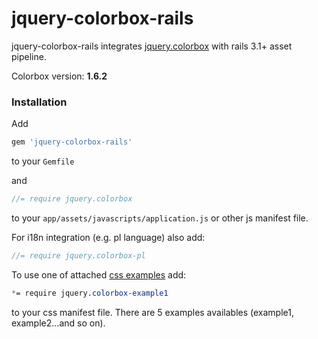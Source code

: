 # jquery-colorbox-rails

jquery-colorbox-rails integrates [jquery.colorbox](https://github.com/jackmoore/colorbox) with rails 3.1+ asset pipeline.

Colorbox version: <b id="colorbox-version">1.6.2</b>

### Installation

Add

``` ruby
gem 'jquery-colorbox-rails'
```

to your `Gemfile`

and

```javascript
//= require jquery.colorbox
```

to your `app/assets/javascripts/application.js` or other js manifest file.

For i18n integration (e.g. pl language) also add:

```javascript
//= require jquery.colorbox-pl
```

To use one of attached [css examples](http://www.jacklmoore.com/colorbox/example1/) add:

```css
*= require jquery.colorbox-example1
```

to your css manifest file. There are 5 examples availables (example1, example2...and so on).
